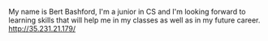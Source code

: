 My name is Bert Bashford, I'm a junior in CS and I'm looking forward to learning skills that will help me in my classes as well as in my future career.
http://35.231.21.179/
